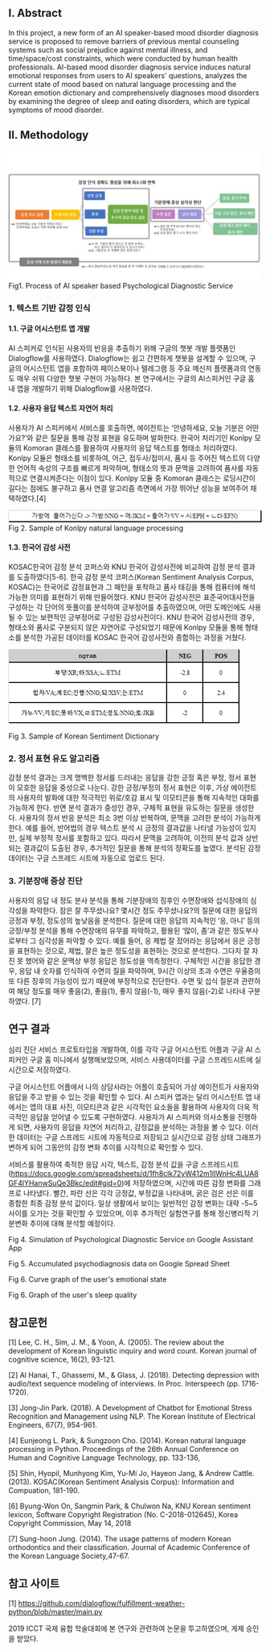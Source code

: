 ## I. Abstract
In this project, a new form of an AI speaker-based mood disorder diagnosis service is proposed to remove barriers of previous mental counseling systems such as social prejudice against mental illness, and time/space/cost constraints, which were conducted by human health professionals. AI-based mood disorder diagnosis service induces natural emotional responses from users to AI speakers' questions, analyzes the current state of mood based on natural language processing and the Korean emotion dictionary and comprehensively diagnoses mood disorders by examining the degree of sleep and eating disorders, which are typical symptoms of mood disorder.

## II. Methodology
![ex_screenshot](./figures/process%20of%20mood%20disorder%20diagnosis%20chatbot%20service%20with%20AI%20speaker.jpg) 
Fig1. Process of AI speaker based Psychological Diagnostic Service

### 1. 텍스트 기반 감정 인식
#### 1.1. 구글 어시스턴트 앱 개발
AI 스피커로 인식된 사용자의 반응을 추출하기 위해 구글의 챗봇 개발 플랫폼인 Dialogflow를 사용하였다. Dialogflow는 쉽고 간편하게 챗봇을 설계할 수 있으며, 구글의 어시스턴트 앱을 포함하여 페이스북이나 텔레그램 등 주요 메신저 플랫폼과의 연동도 매우 쉬워 다양한 챗봇 구현이 가능하다. 본 연구에서는 구글의 AI스피커인 구글 홈 내 앱을 개발하기 위해 Dialogflow를 사용하였다.

#### 1.2. 사용자 응답 텍스트 자연어 처리
사용자가 AI 스피커에서 서비스를 호출하면, 에이전트는 ‘안녕하세요, 오늘 기분은 어떤가요?’와 같은 질문을 통해 감정 표현을 유도하며 발화한다. 한국어 처리기인 Konlpy 모듈의 Komoran 클래스를 활용하여 사용자의 응답 텍스트를 형태소 처리하였다.  Konlpy 모듈은 형태소를 비롯하여, 어근, 접두사/접미사, 품사 등 주어진 텍스트의 다양한 언어적 속성의 구조를 빠르게 파악하며, 형태소의 뜻과 문맥을 고려하여 품사를 자동적으로 연결시켜준다는 이점이 있다. Konlpy 모듈 중 Komoran 클래스는 로딩시간이 길다는 점에도 불구하고 품사 연결 알고리즘 측면에서 가장 뛰어난 성능을 보여주어 채택하였다.[4]

![ex_screenshot](./figures/sample%20of%20Konlpy%20natural%20language%20processing.png) 
Fig 2. Sample of Konlpy natural language processing

#### 1.3. 한국어 감성 사전
KOSAC한국어 감정 분석 코퍼스와 KNU 한국어 감성사전에 비교하여 감정 분석 결과를 도출하였다[5-6]. 한국 감정 분석 코퍼스(Korean Sentiment Analysis Corpus, KOSAC)는 한국어로 감정표현과 그 패턴을 포착하고 품사 태깅을 통해 컴퓨터에 해석 가능한 의미를 표현하기 위해 만들어졌다. KNU 한국어 감성사전은 표준국어대사전을 구성하는 각 단어의 뜻풀이를 분석하여 긍부정어를 추출하였으며, 어떤 도메인에도 사용될 수 있는 보편적인 긍부정어로 구성된 감성사전이다. KNU 한국어 감성사전의 경우, 형태소와 품사로 구분되지 않은 자연어로 구성되었기 때문에 Konlpy 모듈을 통해 형태소를 분석한 가공된 데이터를 KOSAC 한국어 감성사전와 종합하는 과정을 거쳤다.

![ex_screenshot](./figures/Sample%20of%20Korean%20Sentiment%20Dictionary.png) 

Fig 3. Sample of Korean Sentiment Dictionary

### 2. 정서 표현 유도 알고리즘
감정 분석 결과는 크게 명백한 정서를 드러내는 응답을 강한 긍정 혹은 부정, 정서 표현이 모호한 응답을 중성으로 나눈다. 강한 긍정/부정의 정서 표현은 이후, 가상 에이전트의 사용자의 발화에 대한 적극적인 위로/호감 표시 및 이모티콘을 통해 지속적인 대화를 가능하게 한다. 반면 분석 결과가 중성인 경우, 구체적 표현을 유도하는 질문을 생성한다. 사용자의 정서 반응 분석은 최소 3번 이상 반복하여, 문맥을 고려한 분석이 가능하게 한다. 예를 들어, 반어법의 경우 텍스트 분석 시 긍정의 결과값을 나타낼 가능성이 있지만, 실제 부정적 정서를 포함하고 있다. 따라서 문맥을 고려하여, 이전의 분석 값과 상반되는 결과값이 도출된 경우, 추가적인 질문을 통해 분석의 정확도를 높였다. 분석된 감정 데이터는 구글 스프레드 시트에 자동으로 업로드 된다.

### 3. 기분장애 증상 진단
사용자의 응답 내 정도 분사 분석을 통해 기분장애의 징후인 수면장애와 섭식장애의 심각성을 파악한다. 잠은 잘 주무셨나요? 몇시간 정도 주무셨나요?의 질문에 대한 응답의 긍정과 부정, 정도성의 높낮음을 분석한다. 질문에 대한 응답의 지속적인 ‘응, 아니’ 등의 긍정/부정 분석을 통해 수면장애의 유무를 파악하고, 활용된 ‘많이, 좀’과 같은 정도부사로부터 그 심각성을 파악할 수 있다. 예를 들어, 응 제법 잘 잤어라는 응답에서 응은 긍정을 표현하는 것으로, 제법, 잘은 높은 정도성을 표현하는 것으로 분석한다. 그다지 잘 자진 못 했어와 같은 문맥상 부정 응답은 정도성을 역측정한다. 구체적인 시간을 응답한 경우, 응답 내 숫자를 인식하여 수면의 질을 파악하며, 9시간 이상의 초과 수면은 우울증의 또 다른 징후의 가능성이 있기 때문에 부정적으로 진단한다. 수면 및 섭식 질문과 관련하여 해당 정도를 매우 좋음(2), 좋음(1), 좋지 않음(-1), 매우 좋지 않음(-2)로 나타내 구분하였다. [7]


## 연구 결과
심리 진단 서비스 프로토타입을 개발하여, 이를 각각 구글 어시스턴트 어플과 구글 AI 스피커인 구글 홈 미니에서 실행해보았으며, 서비스 사용데이터를 구글 스프레드시트에 실시간으로 저장하였다. 

구글 어시스턴트 어플에서 나의 상담사라는 어플이 호출되어 가상 에이전트가 사용자와 응답을 주고 받을 수 있는 것을 확인할 수 있다. AI 스피커 앱과는 달리 어시스턴트 앱 내에서는 앱의 대표 사진, 이모티콘과 같은 시각적인 요소들을 활용하여 사용자의 더욱 적극적인 응답을 얻어낼 수 있도록 구현하였다.
사용자가 AI 스피커와 의사소통을 진행하게 되면, 사용자의 응답을 자연어 처리하고, 감정값을 분석하는 과정을 볼 수 있다. 이러한 데이터는 구글 스프레드 시트에 자동적으로 저장되고 실시간으로 감정 상태 그래프가 변하게 되어 그동안의 감정 변화 추이를 시각적으로 확인할 수 있다.

서비스를 활용하여 축적한 응답 시각, 텍스트, 감정 분석 값을 구글 스프레드시트(https://docs.google.com/spreadsheets/d/1fh8clk72yW412m1lIWnHc4LUA8GF4lYHanwSuQe3Bkc/edit#gid=0)에 저장하였으며, 시간에 따른 감정 변화를 그래프로 나타냈다. 빨간, 파란 선은 각각 긍정값, 부정값을 나타내며, 굵은 검은 선은 이를 종합한 최종 감정 분석 값이다. 일상 생활에서 보이는 일반적인 감정 변화는 대략 -5~5 사이를 오가는 것을 확인할 수 있었으며, 이후 추가적인 실험연구를 통해 정신병리적 기분변화 추이에 대해 분석할 예정이다.



Fig 4. Simulation of Psychological Diagnostic Service on Google Assistant App

 

Fig 5. Accumulated psychodiagnosis data on Google Spread Sheet

 
Fig 6. Curve graph of the user's emotional state

 

Fig 6. Graph of the user's sleep quality


## 참고문헌
[1] Lee, C. H., Sim, J. M., & Yoon, A. (2005). The review about the development of Korean linguistic inquiry and word count. Korean journal of cognitive science, 16(2), 93-121.

[2] Al Hanai, T., Ghassemi, M., & Glass, J. (2018). Detecting depression with audio/text sequence modeling of interviews. In Proc. Interspeech (pp. 1716-1720).

[3] Jong-Jin Park. (2018). A Development of Chatbot for Emotional Stress Recognition and Management using NLP. The Korean Institute of Electrical Engineers, 67(7), 954-961.

[4] Eunjeong L. Park, & Sungzoon Cho. (2014). Korean natural language processing in Python. Proceedings of the 26th Annual Conference on Human and Cognitive Language Technology, pp. 133-136,

[5] Shin, Hyopil, Munhyong Kim, Yu-Mi Jo, Hayeon Jang, & Andrew Cattle. (2013). KOSAC(Korean Sentiment Analysis Corpus): Information and Compuation, 181-190.

[6] Byung-Won On, Sangmin Park, & Chulwon Na, KNU Korean sentiment lexicon, Software Copyright Registration (No. C-2018-012645), Korea Copyright Commission, May 14, 2018

[7] Sung-hoon Jung. (2014). The usage patterns of modern Korean orthodontics and their classification. Journal of Academic Conference of the Korean Language Society,47-67.

## 참고 사이트 
[1] https://github.com/dialogflow/fulfillment-weather-python/blob/master/main.py

2019 ICCT 국제 융합 학술대회에 본 연구와 관련하여 논문을 투고하였으며, 게제 승인을 받았다. 

 

